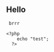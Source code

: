 ## Hello

<code> brrr </code>

<pre>
<code class="highlight language-php">&lt;?php
    echo "test";
  ?&gt;
</code></pre>

